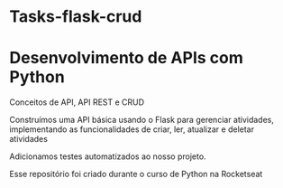# Tasks-flask-crud


Desenvolvimento de APIs com Python
= 

Conceitos de API, API REST e CRUD 

Construímos uma API básica usando o Flask para gerenciar atividades, implementando as funcionalidades de criar, ler, atualizar e deletar atividades 

Adicionamos testes automatizados ao nosso projeto.

Esse repositório foi criado durante o curso de Python na Rocketseat

